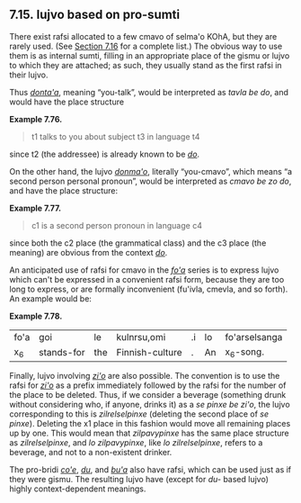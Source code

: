 <a id="section-anaphoric-rafsi"></a>7.15. <a id="c7s15"></a>lujvo based on pro-sumti
------------------------------------------------------------------------------------

<a id="id-1.8.17.2.1" class="indexterm"></a><a id="id-1.8.17.2.2" class="indexterm"></a>There exist rafsi allocated to a few cmavo of selma'o KOhA, but they are rarely used. (See [Section 7.16](../section-koha-summary) for a complete list.) The obvious way to use them is as internal sumti, filling in an appropriate place of the gismu or lujvo to which they are attached; as such, they usually stand as the first rafsi in their lujvo.

<a id="id-1.8.17.3.1" class="indexterm"></a><a id="id-1.8.17.3.2" class="indexterm"></a><a id="id-1.8.17.3.3" class="indexterm"></a>Thus _<a id="id-1.8.17.3.4.1" class="indexterm"></a>[_donta'a_](../go01#valsi-dontaha)_, meaning “you-talk”, would be interpreted as _<a id="id-1.8.17.3.6.1" class="indexterm"></a>tavla be do_, and would have the place structure

<div class="interlinear-gloss-example example">
<a id="example-random-id-unmV"></a>

**Example 7.76. <a id="c7e15d1"></a>** 

> t1 talks to you about subject t3 in language t4

</div>  

since t2 (the addressee) is already known to be _<a id="id-1.8.17.5.2.1" class="indexterm"></a>[_do_](../go01#valsi-do)_.

<a id="id-1.8.17.6.1" class="indexterm"></a>On the other hand, the lujvo _<a id="id-1.8.17.6.2.1" class="indexterm"></a>[_donma'o_](../go01#valsi-donmaho)_, literally “you-cmavo”, which means “a second person personal pronoun”, would be interpreted as _<a id="id-1.8.17.6.5.1" class="indexterm"></a>cmavo be zo do_, and have the place structure:

<div class="interlinear-gloss-example example">
<a id="example-random-id-H5NB"></a>

**Example 7.77. <a id="c7e15d2"></a>** 

> c1 is a second person pronoun in language c4

</div>  

since both the c2 place (the grammatical class) and the c3 place (the meaning) are obvious from the context _<a id="id-1.8.17.8.3.1" class="indexterm"></a>[_do_](../go01#valsi-do)_.

<a id="id-1.8.17.9.1" class="indexterm"></a>An anticipated use of rafsi for cmavo in the _<a id="id-1.8.17.9.2.1" class="indexterm"></a>[_fo'a_](../go01#valsi-foha)_ series is to express lujvo which can't be expressed in a convenient rafsi form, because they are too long to express, or are formally inconvenient (fu'ivla, cmevla, and so forth). An example would be:

<div class="interlinear-gloss-example example">
<a id="example-random-id-tH6w"></a>

**Example 7.78. <a id="c7e15d3"></a>** 

<table class="interlinear-gloss"><colgroup></colgroup><tbody><tr class="jbo"><td>fo'a</td><td>goi</td><td>le</td><td>kulnrsu,omi</td><td>.i</td><td>lo</td><td>fo'arselsanga</td></tr><tr class="gloss"><td>x<sub>6</sub></td><td>stands-for</td><td>the</td><td>Finnish-culture</td><td>.</td><td>An</td><td>x<sub>6</sub>-song.</td></tr></tbody></table>

</div>  

<a id="id-1.8.17.11.1" class="indexterm"></a><a id="id-1.8.17.11.2" class="indexterm"></a><a id="id-1.8.17.11.3" class="indexterm"></a>Finally, lujvo involving _<a id="id-1.8.17.11.4.1" class="indexterm"></a>[_zi'o_](../go01#valsi-ziho)_ are also possible. The convention is to use the rafsi for _<a id="id-1.8.17.11.5.1" class="indexterm"></a>[_zi'o_](../go01#valsi-ziho)_ as a prefix immediately followed by the rafsi for the number of the place to be deleted. Thus, if we consider a beverage (something drunk without considering who, if anyone, drinks it) as a _<a id="id-1.8.17.11.6.1" class="indexterm"></a>se pinxe be zi'o_, the lujvo corresponding to this is _zilrelselpinxe_ (deleting the second place of _<a id="id-1.8.17.11.8.1" class="indexterm"></a>se pinxe_). Deleting the x1 place in this fashion would move all remaining places up by one. This would mean that _zilpavypinxe_ has the same place structure as _zilrelselpinxe_, and _<a id="id-1.8.17.11.12.1" class="indexterm"></a>lo zilpavypinxe_, like _<a id="id-1.8.17.11.13.1" class="indexterm"></a>lo zilrelselpinxe_, refers to a beverage, and not to a non-existent drinker.

<a id="id-1.8.17.12.1" class="indexterm"></a>The pro-bridi _<a id="id-1.8.17.12.2.1" class="indexterm"></a>[_co'e_](../go01#valsi-cohe)_, _<a id="id-1.8.17.12.3.1" class="indexterm"></a>[_du_](../go01#valsi-du)_, and _<a id="id-1.8.17.12.4.1" class="indexterm"></a>[_bu'a_](../go01#valsi-buha)_ also have rafsi, which can be used just as if they were gismu. The resulting lujvo have (except for _<a id="id-1.8.17.12.5.1" class="indexterm"></a>du-_ based lujvo) highly context-dependent meanings.